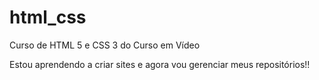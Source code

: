 # html_css
 Curso de HTML 5 e CSS 3 do Curso em Vídeo


 Estou aprendendo a criar sites e agora vou gerenciar meus repositórios!!


